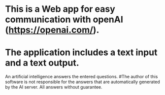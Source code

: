 # This is a Web app for easy communication with openAI (https://openai.com/).
# The application includes a text input and a text output. 
An artificial intelligence answers the entered questions.
#The author of this software is not responsible for the answers that are automatically generated by the AI server. 
All answers without guarantee.